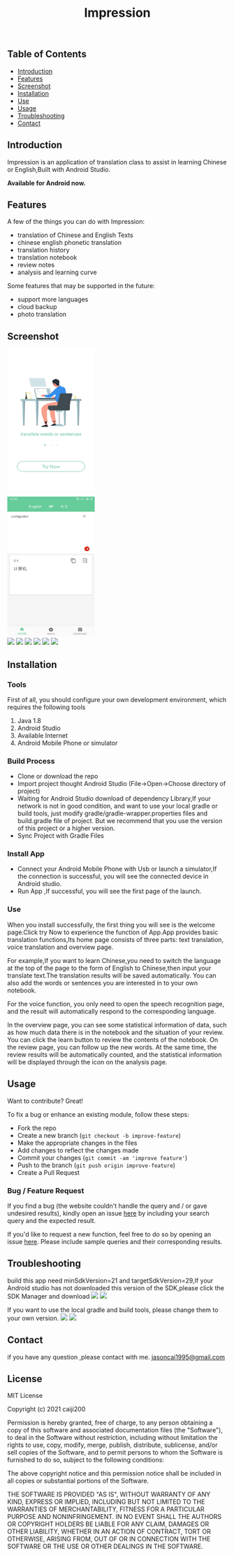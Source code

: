 <h1 align="center"> Impression </h1> <br>

## Table of Contents

- [Introduction](#introduction)
- [Features](#features)
- [Screenshot](#Screenshot)
- [Installation](#Installation)
- [Use](#Use)
- [Usage](#Usage)
- [Troubleshooting](#Troubleshooting)
- [Contact](#Contact)

## Introduction

Impression is an application of translation class to assist in learning Chinese or English,Built with Android Studio.

**Available for Android now.**


## Features

A few of the things you can do with Impression:

* translation of Chinese and English Texts
* chinese english phonetic translation
* translation history
* translation notebook
* review notes
* analysis and learning curve

Some features that may be supported in the future:

* support more languages
* cloud backup
* photo translation

## Screenshot 
<img src="https://github.com/caiji200/impression/blob/master/screenshot/1.jpg" width="200" height="320" alt=""/>

<img src="https://github.com/caiji200/impression/blob/master/screenshot/2.jpg" width="200" height="320" alt=""/><br/>
![](https://github.com/caiji200/impression/screenshot/3.jpg)
![](https://github.com/caiji200/impression/screenshot/4.jpg)
![](https://github.com/caiji200/impression/screenshot/5.jpg)
![](https://github.com/caiji200/impression/screenshot/6.jpg)
![](https://github.com/caiji200/impression/screenshot/7.jpg)
![](https://github.com/caiji200/impression/screenshot/8.jpg)

## Installation

### Tools
First of all, you should configure your own development environment, which requires the following tools
1. Java 1.8 
2. Android Studio 
3. Available Internet
4. Android Mobile Phone or simulator

### Build Process

- Clone or download the repo
- Import project thought Android Studio (File->Open->Choose directory of project)
- Waiting for Android Studio download of dependency Library,If your network is not in good condition,
and want to use your local gradle or build tools, just modify gradle/gradle-wrapper.properties files and build.gradle file of project.
But we recommend that you use the version of this project or a higher version.
- Sync Project with Gradle Files

### Install App

- Connect your Android Mobile Phone with Usb or launch a simulator,If the connection is successful, 
you will see the connected device in Android studio. 
- Run App ,If successful, you will see the first page of the launch.


### Use
When you install successfully, the first thing you will see is the welcome page.Click try Now to 
experience the function of App.App provides basic translation functions,Its home page consists of 
three parts: text translation, voice translation and overview page.

For example,If you want to learn Chinese,you need to switch the language at the top of the page to 
the form of English to Chinese,then input your translate text.The translation results will be saved 
automatically. You can also add the words or sentences you are interested in to your own notebook.

For the voice function, you only need to open the speech recognition page, and the result will 
automatically respond to the corresponding language.

In the overview page, you can see some statistical information of data, such as how much data there 
is in the notebook and the situation of your review. You can click the learn button to review the 
contents of the notebook. On the review page, you can follow up the new words. At the same time,
the review results will be automatically counted, and the statistical information will be displayed 
through the icon on the analysis page.


## Usage

Want to contribute? Great!

To fix a bug or enhance an existing module, follow these steps:

- Fork the repo
- Create a new branch (`git checkout -b improve-feature`)
- Make the appropriate changes in the files
- Add changes to reflect the changes made
- Commit your changes (`git commit -am 'improve feature'`)
- Push to the branch (`git push origin improve-feature`)
- Create a Pull Request

### Bug / Feature Request

If you find a bug (the website couldn't handle the query and / or gave undesired results), kindly open an issue [here](https://github.com/caiji200/impression/issues/new) by including your search query and the expected result.

If you'd like to request a new function, feel free to do so by opening an issue [here](https://github.com/caiji200/impression/issues/new). Please include sample queries and their corresponding results.

## Troubleshooting
build this app need minSdkVersion=21 and targetSdkVersion=29,If your Android studio has not downloaded 
this version of the SDK,please click the SDK Manager and download 
![](https://github.com/caiji200/impression/screenshot/t_1.jpg)
![](https://github.com/caiji200/impression/screenshot/t_2.jpg)

If you want to use the local gradle and build tools, please change them to your own version.
![](https://github.com/caiji200/impression/screenshot/3.jpg)
![](https://github.com/caiji200/impression/screenshot/4.jpg)


## Contact 
if you have any question ,please contact with me.
jasoncai1995@gmail.com


## License

MIT License

Copyright (c) 2021 caiji200

Permission is hereby granted, free of charge, to any person obtaining a copy
of this software and associated documentation files (the "Software"), to deal
in the Software without restriction, including without limitation the rights
to use, copy, modify, merge, publish, distribute, sublicense, and/or sell
copies of the Software, and to permit persons to whom the Software is
furnished to do so, subject to the following conditions:

The above copyright notice and this permission notice shall be included in all
copies or substantial portions of the Software.

THE SOFTWARE IS PROVIDED "AS IS", WITHOUT WARRANTY OF ANY KIND, EXPRESS OR
IMPLIED, INCLUDING BUT NOT LIMITED TO THE WARRANTIES OF MERCHANTABILITY,
FITNESS FOR A PARTICULAR PURPOSE AND NONINFRINGEMENT. IN NO EVENT SHALL THE
AUTHORS OR COPYRIGHT HOLDERS BE LIABLE FOR ANY CLAIM, DAMAGES OR OTHER
LIABILITY, WHETHER IN AN ACTION OF CONTRACT, TORT OR OTHERWISE, ARISING FROM,
OUT OF OR IN CONNECTION WITH THE SOFTWARE OR THE USE OR OTHER DEALINGS IN THE
SOFTWARE. 
